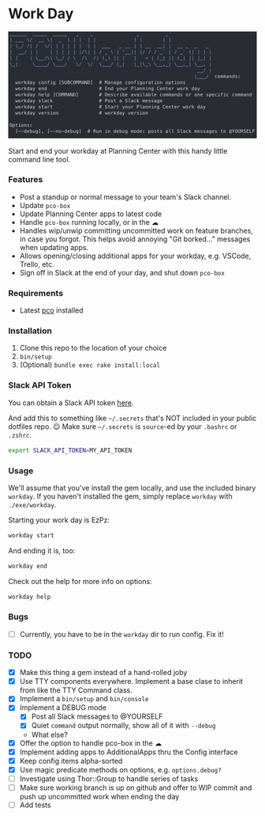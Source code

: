 Work Day
========

![workday.png](/screenshots/workday.png)

Start and end your workday at Planning Center with this handy little command line tool.

### Features

- Post a standup or normal message to your team's Slack channel.
- Update `pco-box`
- Update Planning Center apps to latest code
- Handle `pco-box` running locally, or in the ☁
- Handles wip/unwip committing uncommitted work on feature branches, in case you forgot. This helps avoid annoying "Git borked..." messages when updating apps.
- Allows opening/closing additional apps for your workday, e.g. VSCode, Trello, etc.
- Sign off in Slack at the end of your day, and shut down `pco-box`

### Requirements

- Latest [pco](https://github.com/ministrycentered/pco) installed

### Installation

1. Clone this repo to the location of your choice
2. `bin/setup`
3. (Optional) `bundle exec rake install:local`

### Slack API Token

You can obtain a Slack API token [here](https://api.slack.com/custom-integrations/legacy-tokens).

And add this to something like `~/.secrets` that's NOT included in your public dotfiles repo. 😉 Make sure `~/.secrets` is `source`-ed by your `.bashrc` or `.zshrc`.

```sh
export SLACK_API_TOKEN=MY_API_TOKEN
```

### Usage

We'll assume that you've install the gem locally, and use the included binary `workday`. If you haven't installed the gem, simply replace `workday` with `./exe/workday`.

Starting your work day is EzPz:

```sh
workday start
```

And ending it is, too:

```sh
workday end
```

Check out the help for more info on options:

```sh
workday help
```

### Bugs

- [ ] Currently, you have to be in the `workday` dir to run config. Fix it!

### TODO

- [x] Make this thing a gem instead of a hand-rolled joby
- [x] Use TTY components everywhere. Implement a base clase to inherit from like the TTY Command class.
- [x] Implement a `bin/setup` and `bin/console`
- [x] Implement a DEBUG mode
  - [x] Post all Slack messages to @YOURSELF
  - [x] Quiet `command` output normally, show all of it with `--debug`
  - What else?
- [x] Offer the option to handle pco-box in the ☁
- [x] Implement adding apps to AdditionalApps thru the Config interface
- [x] Keep config items alpha-sorted
- [x] Use magic predicate methods on options, e.g. `options.debug?`
- [ ] Investigate using Thor::Group to handle series of tasks
- [ ] Make sure working branch is up on github and offer to WIP commit and push up uncommitted work when ending the day
- [ ] Add tests

